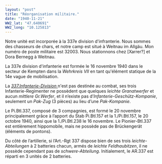 ```yaml
---
layout: "post"
title: "Réorganisation militaire."
date: "1940-11-21"
WW2_lat: "47.640691"
WW2_long: "10.125813"
---
```


Notre unité est incorporée à la 337e division d'infranterie. Nous sommes des chasseurs de chars, et notre camp est situé à Weitnau im Allgäu. Mon numéro de poste militaire est 32003. Nous stationnons chez [Xarrer?] et Dora Bernegg à Weitnau.


<div class="histoire"></div>

<div class="commentaire">La 337e division d'infanterie est formée le 16 novembre 1940 dans le secteur de Kempten dans la <em>Wehrkreis VII</em> en tant qu'élément statique de la 14e vague de mobilisation.  
    
La <a href="http://bretagne-39-45.forums-actifs.com/t1262-337-infanterie-division"><em> 337.Infanterie-Division </em></a> n'est pas destinée au combat, ses trois Infanterie-Regimenter ne possèdent que quelques <em> leichte Granatwerfer </em> et aucun <em> mittlere Gr.Werfer</em>, et il n’existe pas d’<em>Infanterie-Geschütz-Kompanie</em>, seulement un <em>Pak-Zug</em> (3 pièces) au lieu d’une <em>Pak-Kompanie</em>.  
  
Le Pi.Btl.337, composé de 3 compagnies, est formé le 20 novembre principalement grâce à l’apport du Stab Pi.Btl.157 et la 1./Pi.Btl.157, le 20 octobre 1940, ainsi que la 1./Pi.Btl.238 le 16 novembre. Le Pionier-Btl.337 est entièrement hippomobile, mais ne possède pas de Brückengerät (éléments de pontons).  
  
Du côté de l’artillerie, si l’Art.-Rgt 337 dispose bien de ses trois <em>leichte-Abteilungen</em> à 2 batteries chacun, armés de <em>leichte Feldhaubitzen</em>, il ne possède cependant pas de <em>schwere-Abteilung</em>. Initialement, le AR.337 est réparti en 3 unités de 2 batteries.  </div>